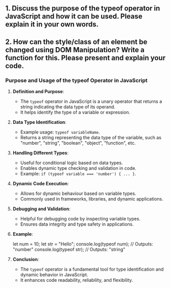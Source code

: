 ## 1. Discuss the purpose of the typeof operator in JavaScript and how it can be used. Please explain it in your own words.
## 2. How can the style/class of an element be changed using DOM Manipulation? Write a function for this. Please present and explain your code.


### Purpose and Usage of the typeof Operator in JavaScript

1. **Definition and Purpose**:

   - The `typeof` operator in JavaScript is a unary operator that returns a string indicating the data type of its operand.
   - It helps identify the type of a variable or expression.

2. **Data Type Identification**:

   - Example usage: `typeof variableName`.
   - Returns a string representing the data type of the variable, such as "number", "string", "boolean", "object", "function", etc.

3. **Handling Different Types**:

   - Useful for conditional logic based on data types.
   - Enables dynamic type checking and validation in code.
   - Example: `if (typeof variable === 'number') { ... }`.

4. **Dynamic Code Execution**:

   - Allows for dynamic behaviour based on variable types.
   - Commonly used in frameworks, libraries, and dynamic applications.

5. **Debugging and Validation**:

   - Helpful for debugging code by inspecting variable types.
   - Ensures data integrity and type safety in applications.

6. **Example**:

   let num = 10;
   let str = "Hello";
   console.log(typeof num); // Outputs: "number"
   console.log(typeof str); // Outputs: "string"

7. **Conclusion**:
   - The `typeof` operator is a fundamental tool for type identification and dynamic behavior in JavaScript.
   - It enhances code readability, reliability, and flexibility.
